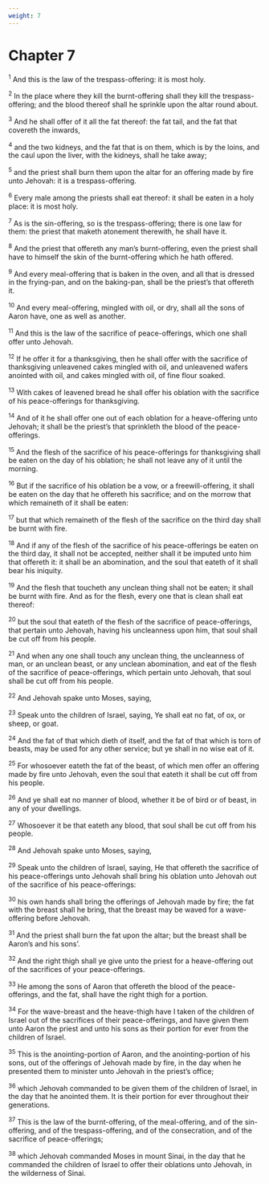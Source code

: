 ```yaml
---
weight: 7
---
```


# Chapter 7

<sup>1</sup> And this is the law of the trespass-offering: it is most holy. 

<sup>2</sup> In the place where they kill the burnt-offering shall they kill the trespass-offering; and the blood thereof shall he sprinkle upon the altar round about. 

<sup>3</sup> And he shall offer of it all the fat thereof: the fat tail, and the fat that covereth the inwards, 

<sup>4</sup> and the two kidneys, and the fat that is on them, which is by the loins, and the caul upon the liver, with the kidneys, shall he take away; 

<sup>5</sup> and the priest shall burn them upon the altar for an offering made by fire unto Jehovah: it is a trespass-offering. 

<sup>6</sup> Every male among the priests shall eat thereof: it shall be eaten in a holy place: it is most holy. 

<sup>7</sup> As is the sin-offering, so is the trespass-offering; there is one law for them: the priest that maketh atonement therewith, he shall have it. 

<sup>8</sup> And the priest that offereth any man’s burnt-offering, even the priest shall have to himself the skin of the burnt-offering which he hath offered. 

<sup>9</sup> And every meal-offering that is baken in the oven, and all that is dressed in the frying-pan, and on the baking-pan, shall be the priest’s that offereth it. 

<sup>10</sup> And every meal-offering, mingled with oil, or dry, shall all the sons of Aaron have, one as well as another. 

<sup>11</sup> And this is the law of the sacrifice of peace-offerings, which one shall offer unto Jehovah. 

<sup>12</sup> If he offer it for a thanksgiving, then he shall offer with the sacrifice of thanksgiving unleavened cakes mingled with oil, and unleavened wafers anointed with oil, and cakes mingled with oil, of fine flour soaked. 

<sup>13</sup> With cakes of leavened bread he shall offer his oblation with the sacrifice of his peace-offerings for thanksgiving. 

<sup>14</sup> And of it he shall offer one out of each oblation for a heave-offering unto Jehovah; it shall be the priest’s that sprinkleth the blood of the peace-offerings. 

<sup>15</sup> And the flesh of the sacrifice of his peace-offerings for thanksgiving shall be eaten on the day of his oblation; he shall not leave any of it until the morning. 

<sup>16</sup> But if the sacrifice of his oblation be a vow, or a freewill-offering, it shall be eaten on the day that he offereth his sacrifice; and on the morrow that which remaineth of it shall be eaten: 

<sup>17</sup> but that which remaineth of the flesh of the sacrifice on the third day shall be burnt with fire. 

<sup>18</sup> And if any of the flesh of the sacrifice of his peace-offerings be eaten on the third day, it shall not be accepted, neither shall it be imputed unto him that offereth it: it shall be an abomination, and the soul that eateth of it shall bear his iniquity. 

<sup>19</sup> And the flesh that toucheth any unclean thing shall not be eaten; it shall be burnt with fire. And as for the flesh, every one that is clean shall eat thereof: 

<sup>20</sup> but the soul that eateth of the flesh of the sacrifice of peace-offerings, that pertain unto Jehovah, having his uncleanness upon him, that soul shall be cut off from his people. 

<sup>21</sup> And when any one shall touch any unclean thing, the uncleanness of man, or an unclean beast, or any unclean abomination, and eat of the flesh of the sacrifice of peace-offerings, which pertain unto Jehovah, that soul shall be cut off from his people. 

<sup>22</sup> And Jehovah spake unto Moses, saying, 

<sup>23</sup> Speak unto the children of Israel, saying, Ye shall eat no fat, of ox, or sheep, or goat. 

<sup>24</sup> And the fat of that which dieth of itself, and the fat of that which is torn of beasts, may be used for any other service; but ye shall in no wise eat of it. 

<sup>25</sup> For whosoever eateth the fat of the beast, of which men offer an offering made by fire unto Jehovah, even the soul that eateth it shall be cut off from his people. 

<sup>26</sup> And ye shall eat no manner of blood, whether it be of bird or of beast, in any of your dwellings. 

<sup>27</sup> Whosoever it be that eateth any blood, that soul shall be cut off from his people. 

<sup>28</sup> And Jehovah spake unto Moses, saying, 

<sup>29</sup> Speak unto the children of Israel, saying, He that offereth the sacrifice of his peace-offerings unto Jehovah shall bring his oblation unto Jehovah out of the sacrifice of his peace-offerings: 

<sup>30</sup> his own hands shall bring the offerings of Jehovah made by fire; the fat with the breast shall he bring, that the breast may be waved for a wave-offering before Jehovah. 

<sup>31</sup> And the priest shall burn the fat upon the altar; but the breast shall be Aaron’s and his sons’. 

<sup>32</sup> And the right thigh shall ye give unto the priest for a heave-offering out of the sacrifices of your peace-offerings. 

<sup>33</sup> He among the sons of Aaron that offereth the blood of the peace-offerings, and the fat, shall have the right thigh for a portion. 

<sup>34</sup> For the wave-breast and the heave-thigh have I taken of the children of Israel out of the sacrifices of their peace-offerings, and have given them unto Aaron the priest and unto his sons as their portion for ever from the children of Israel. 

<sup>35</sup> This is the anointing-portion of Aaron, and the anointing-portion of his sons, out of the offerings of Jehovah made by fire, in the day when he presented them to minister unto Jehovah in the priest’s office; 

<sup>36</sup> which Jehovah commanded to be given them of the children of Israel, in the day that he anointed them. It is their portion for ever throughout their generations. 

<sup>37</sup> This is the law of the burnt-offering, of the meal-offering, and of the sin-offering, and of the trespass-offering, and of the consecration, and of the sacrifice of peace-offerings; 

<sup>38</sup> which Jehovah commanded Moses in mount Sinai, in the day that he commanded the children of Israel to offer their oblations unto Jehovah, in the wilderness of Sinai. 


